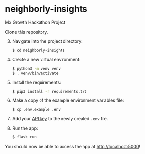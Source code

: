 # neighborly-insights
Mx Growth Hackathon Project


Clone this repository.

3. Navigate into the project directory:

   ```bash
   $ cd neighborly-insights
   ```

4. Create a new virtual environment:

   ```bash
   $ python3 -m venv venv
   $ . venv/bin/activate
   ```

5. Install the requirements:

   ```bash
   $ pip3 install -r requirements.txt
   ```

6. Make a copy of the example environment variables file:

   ```bash
   $ cp .env.example .env
   ```

7. Add your [API key](https://beta.openai.com/account/api-keys) to the newly created `.env` file.

8. Run the app:

   ```bash
   $ flask run
   ```

You should now be able to access the app at [http://localhost:5000](http://localhost:5000)! 
